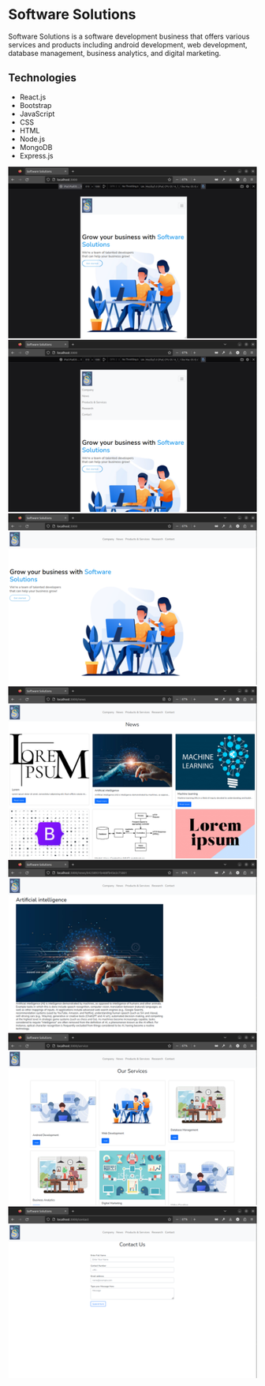 # Software Solutions

Software Solutions is a software development business that offers various services and products including android development, web development, database management, business analytics, and digital marketing.

## Technologies 

- React.js
- Bootstrap
- JavaScript
- CSS
- HTML
- Node.js
- MongoDB
- Express.js

![1](/screenshots/1.png?raw=true)
![2](/screenshots/2.png?raw=true)
![3](/screenshots/3.png?raw=true)
![4](/screenshots/4.png?raw=true)
![5](/screenshots/5.png?raw=true)
![6](/screenshots/6.png?raw=true)
![7](/screenshots/7.png?raw=true)
